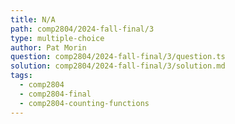 ```yaml
---
title: N/A
path: comp2804/2024-fall-final/3
type: multiple-choice
author: Pat Morin
question: comp2804/2024-fall-final/3/question.ts
solution: comp2804/2024-fall-final/3/solution.md
tags:
  - comp2804
  - comp2804-final
  - comp2804-counting-functions
---
```

